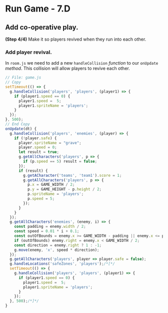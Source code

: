 # Run Game - 7.D

## Add co-operative play.

**(Step 4/4)** Make it so players revived when they run into each other.

### Add player revival.

In `room.js` we need to add a new `handleCollision` _function_ to our `onUpdate` _method_. This collision will allow players to revive each other.

```javascript
// File: game.js
// Copy
setTimeout(() => {
  g.handleCollision('players', 'players', (player1) => {
    if (player1.speed == 0) {
      player1.speed =  5;
      player1.spriteName = 'players';
    }
  });
}, 500);
// End Copy
onUpdate(dt) {
  g.handleCollision('players', 'enemies', (player) => {
    if (!player.safe) {
      player.spriteName = "grave";
      player.speed = 0;
      let result = true;
      g.getAllCharacters('players', p => {
        if (p.speed == 5) result = false;
      });
      if (result) {
        g.getACharacter('teams', 'team1').score = 1;
        g.getAllCharacters('players', p => {
          p.x = GAME_WIDTH / 2;
          p.y = GAME_HEIGHT - p.height / 2;
          p.spriteName = 'players';
          p.speed = 5;
        });
      }
    }
  });
  g.getAllCharacters('enemies', (enemy, i) => {
    const padding = enemy.width / 2;
    const speed = 0.01 * i + 0.1;
    const outOfBounds = enemy.x >= GAME_WIDTH - padding || enemy.x <= padding;
    if (outOfBounds) enemy.right = enemy.x < GAME_WIDTH / 2;
    const direction = enemy.right ? 1 : -1;
    g.move(enemy, 'x', speed * direction);
  });
  g.getAllCharacters('players', player => player.safe = false);
  g.handleLocations('safeZones', 'players');/*[*/
  setTimeout(() => {
    g.handleCollision('players', 'players', (player1) => {
      if (player1.speed == 0) {
        player1.speed =  5;
        player1.spriteName = 'players';
      }
    });
  }, 500);/*]*/
}
```
